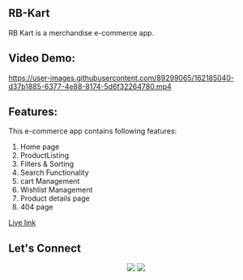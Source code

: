 ## RB-Kart

RB Kart is a merchandise e-commerce app.

## Video Demo:


https://user-images.githubusercontent.com/89299065/162185040-d37b1885-6377-4e88-8174-5d6f32264780.mp4


## Features:

This e-commerce app contains following features:

1. Home page
2. ProductListing
3. Filters & Sorting
4. Search Functionality
5. cart Management
6. Wishlist Management
7. Product details page
8. 404 page

[Live link](https://rb-kart.netlify.app/)

## Let's Connect

<p align="center">
<a href="https://twitter.com/web_AshishSethi"><img src="https://img.shields.io/badge/Twitter-1DA1F2?style=for-the-badge&logo=twitter&logoColor=white"/></a>
<a href="https://www.linkedin.com/in/aashishsethii01"><img src="https://img.shields.io/badge/LinkedIn-0077B5?style=for-the-badge&logo=linkedin&logoColor=white"/></a>
</p>
